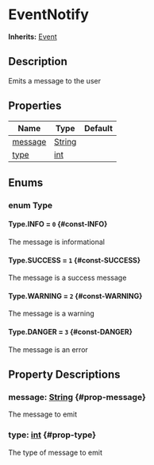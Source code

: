 # EventNotify
**Inherits:** [Event](/reference/Event.html)
    
## Description

Emits a message to the user

## Properties

| Name                     | Type                                                                    | Default |
| ------------------------ | ----------------------------------------------------------------------- | ------- |
| [message](#prop-message) | [String](https://docs.godotengine.org/de/4.x/classes/class_string.html) |         |
| [type](#prop-type)       | [int](https://docs.godotengine.org/de/4.x/classes/class_int.html)       |         |





## Enums

### enum Type

#### Type.INFO = `0` {#const-INFO}

The message is informational

#### Type.SUCCESS = `1` {#const-SUCCESS}

The message is a success message

#### Type.WARNING = `2` {#const-WARNING}

The message is a warning

#### Type.DANGER = `3` {#const-DANGER}

The message is an error



## Property Descriptions

### message: [String](https://docs.godotengine.org/de/4.x/classes/class_string.html) {#prop-message}

The message to emit

### type: [int](https://docs.godotengine.org/de/4.x/classes/class_int.html) {#prop-type}

The type of message to emit
